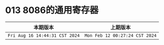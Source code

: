 # 013 8086的通用寄存器

|本期版本| 上期版本
|:---:|:---:
`Fri Aug 16 14:44:31 CST 2024` | `Mon Feb 12 00:27:24 CST 2024`